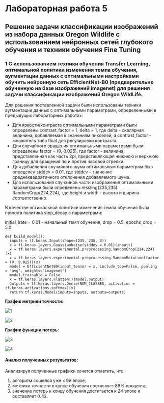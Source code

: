 Лабораторная работа 5
===
Решение задачи классификации изображений из набора данных Oregon Wildlife с использованием нейронных сетей глубокого обучения и техники обучения Fine Tuning
---
### 1  С использованием техники обучения Transfer Learning, оптимальной политики изменения темпа обучения, аугментации данных с оптимальными настройками обучить нейронную сеть EfficientNet-B0 (предварительно обученную на базе изображений imagenet) для решения задачи классификации изображений Oregon WildLife.
Для решения поставленной задачи были использованы техники аугментации данных с оптимальными параметрами, определенными в предыдущих лабораторных работах:

* Для яркости/контраста оптимальными параметрами были определены contrast_factor = 1, delta = 1, где delta - скалярная величина, добавляемая к значениям пикселей, а contrast_factor - множитель типа float для регулировки контраста.
* Для случайного вращения оптимальными параметрами были определены factor = (0, 0.025), где factor - величина, представленная как часть 2pi, представляющая нижнюю и верхнюю границу для вращения по и против часовой стрелки.
* Для добавления случайного шума оптимальным параметром был определен stddev = 0.01, где stddev - значение среднеквадратичного отклонения добавляемого шума.
* Для использования случайной части изображения оптимальными параметрами были определены resizing(235,235) RandomCrop(224,224), где height и width - высота и ширина соответственно.

В качестве оптимальной политики изменения темпа обучения была принята политика step_decay с параметрами:

initial_lrate = 0.01 - начальный темп обучения,
drop = 0.5,
epochs_drop = 5.0 

```
def build_model():
  inputs = tf.keras.Input(shape=(235, 235, 3))
  x = tf.keras.layers.GaussianNoise(stddev = 0.01)(inputs)
  x = tf.keras.layers.experimental.preprocessing.RandomCrop(224,224)(x)
  x = tf.keras.layers.experimental.preprocessing.RandomRotation(factor = (0, 0.025))(x)
  model = EfficientNetB0(input_tensor = x, include_top=False, pooling = 'avg', weights='imagenet')
  model.trainable = False
  x = tf.keras.layers.Flatten()(model.output)
  outputs = tf.keras.layers.Dense(NUM_CLASSES, activation = tf.keras.activations.softmax)(x)
  return tf.keras.Model(inputs=inputs, outputs=outputs)
```
**График метрики точности:**

![1](https://user-images.githubusercontent.com/59210216/113638884-8ff35000-9680-11eb-86db-5228bb93380c.jpg)

![2](https://user-images.githubusercontent.com/59210216/113638895-941f6d80-9680-11eb-9191-15417db6bbe5.jpg)

**График функции потерь:**

![3](https://user-images.githubusercontent.com/59210216/113638904-9bdf1200-9680-11eb-8814-3308a2fff2b0.jpg)

![4](https://user-images.githubusercontent.com/59210216/113638908-a0a3c600-9680-11eb-9903-1a563f46f96f.jpg)

#### Анализ полученных результатов:
Анализируя полученные графики хочется отметить, что 
1) алгоритм сошелся уже к 9й эпохе;
2) метрика точности в конце обучения составляет 88% процента;
3) значение потерь к концу обучения достигается к 24 эпохе и составляет 0.42.
